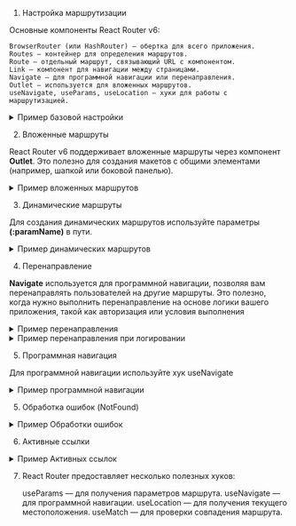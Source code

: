 1. Настройка маршрутизации

Основные компоненты React Router v6:

    BrowserRouter (или HashRouter) — обертка для всего приложения.
    Routes — контейнер для определения маршрутов.
    Route — отдельный маршрут, связывающий URL с компонентом.
    Link — компонент для навигации между страницами.
    Navigate — для программной навигации или перенаправления.
    Outlet — используется для вложенных маршрутов.
    useNavigate, useParams, useLocation — хуки для работы с маршрутизацией.

<details> 
<summary> Пример базовой настройки</summary>

```jsx
import React from 'react';
import { BrowserRouter, Routes, Route, Link } from 'react-router-dom';

function App() {
  return (
    <BrowserRouter>
      <nav>
        <ul>
          <li><Link to="/">Главная</Link></li>
          <li><Link to="/about">О нас</Link></li>
          <li><Link to="/contact">Контакты</Link></li>
        </ul>
      </nav>

      <Routes>
        <Route path="/" element={<Home />} />
        <Route path="/about" element={<About />} />
        <Route path="/contact" element={<Contact />} />
      </Routes>
    </BrowserRouter>
  );
}

function Home() {
  return <h1>Добро пожаловать на главную страницу!</h1>;
}

function About() {
  return <h1>Страница "О нас"</h1>;
}

function Contact() {
  return <h1>Страница контактов</h1>;
}

export default App;
```
</details>

2. Вложенные маршруты

React Router v6 поддерживает вложенные маршруты через компонент **Outlet**. Это полезно для создания макетов с общими элементами (например, шапкой или боковой панелью). 

<details>
<summary> Пример вложенных маршрутов</summary>

```jsx
import React from 'react';
import { BrowserRouter, Routes, Route, Link, Outlet } from 'react-router-dom';

function App() {
  return (
    <BrowserRouter>
      <Routes>
        <Route path="/" element={<Layout />}>
          <Route index element={<Home />} />
          <Route path="about" element={<About />} />
          <Route path="contact" element={<Contact />} />
        </Route>
      </Routes>
    </BrowserRouter>
  );
}

function Layout() {
  return (
    <div>
      <nav>
        <ul>
          <li><Link to="/">Главная</Link></li>
          <li><Link to="about">О нас</Link></li>
          <li><Link to="contact">Контакты</Link></li>
        </ul>
      </nav>

      <hr />
      <Outlet /> {/* Здесь будут отображаться дочерние маршруты */}
    </div>
  );
}

function Home() {
  return <h1>Главная страница</h1>;
}

function About() {
  return <h1>Страница "О нас"</h1>;
}

function Contact() {
  return <h1>Страница контактов</h1>;
}

export default App;
```
</details>

3. Динамические маршруты

Для создания динамических маршрутов используйте параметры **(:paramName)** в пути. 

<details>
<summary> Пример динамических маршрутов</summary>

**useParams** — это хук, который предоставляется библиотекой React Router и позволяет получить параметры текущего маршрута.

```jsx
import React from 'react';
import { BrowserRouter, Routes, Route, Link, useParams } from 'react-router-dom';

function App() {
  return (
    <BrowserRouter>
      <nav>
        <ul>
          <li><Link to="/users/1">Пользователь 1</Link></li>
          <li><Link to="/users/2">Пользователь 2</Link></li>
        </ul>
      </nav>

      <Routes>
        <Route path="/users/:id" element={<User />} />
      </Routes>
    </BrowserRouter>
  );
}

function User() {
  const { id } = useParams(); // Получаем параметр из URL
  return <h1>Пользователь с ID: {id}</h1>;
}

export default App;
```
</details>

4. Перенаправление

**Navigate** используется для программной навигации, позволяя вам перенаправлять пользователей на другие маршруты. Это полезно, когда нужно выполнить перенаправление на основе логики вашего приложения, такой как авторизация или условия выполнения

<details>
<summary> Пример перенаправления</summary>

```jsx
import React from 'react';
import { BrowserRouter, Routes, Route, Navigate } from 'react-router-dom';

function App() {
  return (
    <BrowserRouter>
      <Routes>
        <Route path="/" element={<Home />} />
        <Route path="/old-page" element={<Navigate to="/" />} />
      </Routes>
    </BrowserRouter>
  );
}

function Home() {
  return <h1>Главная страница</h1>;
}

export default App;
```
</details>

<details>
<summary> Пример перенаправления при логировании</summary>

```jsx
import React from 'react';
import { Navigate } from 'react-router-dom';

const ProtectedRoute = ({ isAuthenticated, children }) => {
  if (!isAuthenticated) {
    // Если пользователь не авторизован, перенаправляем на страницу входа
    return <Navigate to="/login" replace />;
  }

  return children;
};

export default ProtectedRoute;
```
компонент *ProtectedRoute* принимает проп *isAuthenticated* для проверки авторизации пользователя. Если пользователь не авторизован, **Navigate** перенаправит его на страницу входа (/login). Используя проп *replace*, мы заменяем текущий маршрут новым, что предотвращает добавление перенаправления в историю браузера.
</details>


5. Программная навигация

Для программной навигации используйте хук useNavigate
<details>
<summary> Пример программной навигации</summary>

**useNavigate** из React Router используется для программной навигации внутри вашего приложения. Он возвращает функцию, которую можно использовать для навигации к разным маршрутам.

navigate для выполнения более сложных действий, таких как передача состояний и замена текущего маршрута. Вот несколько примеров
1. Передача состояния:
```jsx
navigate('/about', { state: { fromHome: true } });
```
2. Замена текущего маршрута (не добавляет новый маршрут в историю браузера):
```jsx
navigate('/about', { replace: true });
```
3.Перенаправление назад:
```jsx
navigate(-1); // Возвращает на один шаг назад в истории
```

```jsx
import React from 'react';
import { BrowserRouter, Routes, Route, useNavigate } from 'react-router-dom';

function App() {
  return (
    <BrowserRouter>
      <Routes>
        <Route path="/" element={<Home />} />
        <Route path="/dashboard" element={<Dashboard />} />
      </Routes>
    </BrowserRouter>
  );
}

function Home() {
  const navigate = useNavigate();

  const goToDashboard = () => {
    navigate('/dashboard');
  };

  return (
    <div>
      <h1>Главная страница</h1>
      <button onClick={goToDashboard}>Перейти на Dashboard</button>
    </div>
  );
}

function Dashboard() {
  return <h1>Dashboard</h1>;
}

export default App;
```
</details>

5. Обработка ошибок (NotFound)

<details>
<summary> Пример Обработки ошибок</summary>
Чтобы отобразить страницу ошибки для несуществующих маршрутов, используйте <b>path="*"</b>>

```jsx
import React from 'react';
import { BrowserRouter, Routes, Route } from 'react-router-dom';

function App() {
  return (
    <BrowserRouter>
      <Routes>
        <Route path="/" element={<Home />} />
        <Route path="*" element={<NotFound />} />
      </Routes>
    </BrowserRouter>
  );
}

function Home() {
  return <h1>Главная страница</h1>;
}

function NotFound() {
  return <h1>Страница не найдена</h1>;
}

export default App;
```
</details>

6. Активные ссылки

<details>
<summary> Пример Активных ссылок</summary>

Для выделения активных ссылок используйте компонент **NavLink**

```jsx  
import React from 'react';
import { BrowserRouter, Routes, Route, NavLink } from 'react-router-dom';

function App() {
  return (
    <BrowserRouter>
      <nav>
        <ul>
          <li>
            <NavLink
              to="/"
              style={({ isActive }) => ({ color: isActive ? 'red' : 'black' })}
            >
              Главная
            </NavLink>
          </li>
          <li>
            <NavLink
              to="/about"
              style={({ isActive }) => ({ color: isActive ? 'red' : 'black' })}
            >
              О нас
            </NavLink>
          </li>
        </ul>
      </nav>

      <Routes>
        <Route path="/" element={<Home />} />
        <Route path="/about" element={<About />} />
      </Routes>
    </BrowserRouter>
  );
}

function Home() {
  return <h1>Главная страница</h1>;
}

function About() {
  return <h1>Страница "О нас"</h1>;
}

export default App;
```
</details>

7. React Router предоставляет несколько полезных хуков:


    useParams — для получения параметров маршрута.
    useNavigate — для программной навигации.
    useLocation — для получения текущего местоположения.
    useMatch — для проверки совпадения маршрута.
     
